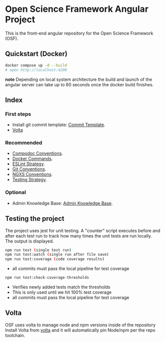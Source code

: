# Open Science Framework Angular Project

This is the front-end angular repository for the Open Science Framework (OSF).

## Quickstart (Docker)

```bash
docker compose up -d --build
# open http://localhost:4200
```

**note** Depending on local system architecture the build and launch of the angular server can
take up to 60 seconds once the docker build finishes.

## Index

### First steps

- Install git commit template: [Commit Template](docs/commit.template.md).
- [Volta](#volta)

### Recommended

- [Compodoc Conventions](docs/compodoc.md).
- [Docker Commands](docs/docker.md).
- [ESLint Strategy](docs/eslint.md).
- [Git Conventions](docs/git-convention.md).
- [NGXS Conventions](docs/ngxs.md).
- [Testing Strategy](docs/testing.md).

### Optional

- Admin Knowledge Base: [Admin Knowledge Base](docs/admin.knowledge-base.md).

## Testing the project

The project uses jest for unit testing.
A "counter" script executes before and after each test run to track how many times the unit
tests are run locally. The output is displayed.

```bash
npm run test (single test run)
npm run test:watch (single run after file save)
npm run test:coverage (code coverage results)
```

- all commits must pass the local pipeline for test coverage

```bash
npm run test:check-coverage-thresholds
```

- Verifies newly added tests match the thresholds
- This is only used until we hit 100% test coverage
- all commits must pass the local pipeline for test coverage

## Volta

OSF uses volta to manage node and npm versions inside of the repository
Install Volta from [volta](https://volta.sh/) and it will automatically pin Node/npm per the repo toolchain.
